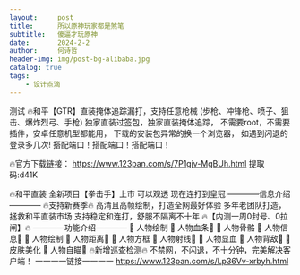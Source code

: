 ```yaml
---
layout:     post
title:      所以原神玩家都是煞笔
subtitle:   傻逼才玩原神
date:       2024-2-2
author:     何诗哲
header-img: img/post-bg-alibaba.jpg
catalog: true
tags:
    - 设计点滴
---
```


测试
🔥和平【GTR】直装掩体追踪漏打，支持任意枪械
(步枪、冲锋枪、喷子、狙击、爆炸烈弓、手枪)
独家直装过签包，独家直装掩体追踪，
不需要root，不需要插件，安卓任意机型都能用，
下载的安装包异常的换一个浏览器，
如遇到闪退的登录多几次!
搭配端口！搭配端口！搭配端口！

🔥官方下载链接：
https://www.123pan.com/s/7P1gjv-MgBUh.html
提取码:d41K



🔥和平直装 全新项目【拳击手】上市 可以观透  现在连打到皇冠 ————信息介绍————            🔥支持新赛季🔥 高清且高帧绘制，打造全网最好体验 多年老团队打造，拯救和平直装市场 支持稳定和连打，舒服不隔离不十年 🔥【内测一周0封号、0拉闸】🔥 ————功能介绍———— 🌸 人物绘制 🌸 人物血条🌸 🌸 人物骨骼 🌸 人物信息🌸 🌸 人物绘制 🌸 人物距离🌸 🌸 人物方框 🌸 人物射线🌸 🌸 人物显血 🌸 人物背敌🌸 🌸 皮肤美化 🌸 人物自瞄🌸 🔥新增巡查检测🔥 不禁网，不闪退，不十分钟，完美解决客户端！    一一一一链接一一一一 https://www.123pan.com/s/Lp36Vv-xrbyh.html
